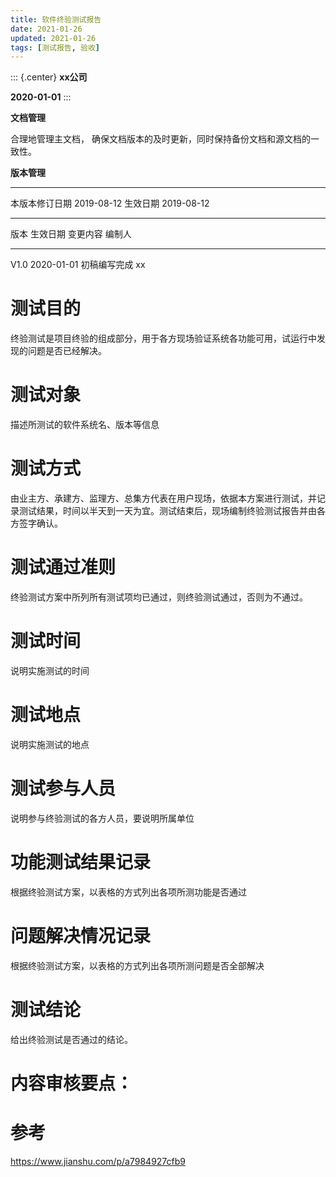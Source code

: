 ```yaml
---
title: 软件终验测试报告
date: 2021-01-26
updated: 2021-01-26
tags: [测试报告, 验收]
---
```


::: {.center}
**xx公司**

**2020-01-01**
:::

**文档管理**

合理地管理主文档，
确保文档版本的及时更新，同时保持备份文档和源文档的一致性。

**版本管理**

  ---------------- ------------ ---------- ------------
  本版本修订日期   2019-08-12   生效日期   2019-08-12
  ---------------- ------------ ---------- ------------

  版本   生效日期     变更内容       编制人
  ------ ------------ -------------- --------
  V1.0   2020-01-01   初稿编写完成   xx

# 测试目的

终验测试是项目终验的组成部分，用于各方现场验证系统各功能可用，试运行中发现的问题是否已经解决。

# 测试对象

描述所测试的软件系统名、版本等信息

# 测试方式

由业主方、承建方、监理方、总集方代表在用户现场，依据本方案进行测试，并记录测试结果，时间以半天到一天为宜。测试结束后，现场编制终验测试报告并由各方签字确认。

# 测试通过准则

终验测试方案中所列所有测试项均已通过，则终验测试通过，否则为不通过。

# 测试时间

说明实施测试的时间

# 测试地点

说明实施测试的地点

# 测试参与人员

说明参与终验测试的各方人员，要说明所属单位

# 功能测试结果记录

根据终验测试方案，以表格的方式列出各项所测功能是否通过

# 问题解决情况记录

根据终验测试方案，以表格的方式列出各项所测问题是否全部解决

# 测试结论

给出终验测试是否通过的结论。

# 内容审核要点：

# 参考

<https://www.jianshu.com/p/a7984927cfb9>
